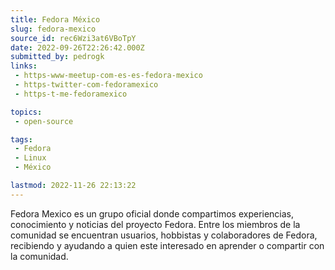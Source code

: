 ```yaml
---
title: Fedora México
slug: fedora-mexico
source_id: rec6Wzi3at6VBoTpY
date: 2022-09-26T22:26:42.000Z
submitted_by: pedrogk
links: 
 - https-www-meetup-com-es-es-fedora-mexico
 - https-twitter-com-fedoramexico
 - https-t-me-fedoramexico

topics: 
 - open-source

tags: 
 - Fedora
 - Linux
 - México

lastmod: 2022-11-26 22:13:22
---
```


Fedora Mexico es un grupo oficial donde compartimos experiencias, conocimiento y noticias del proyecto Fedora. Entre los miembros de la comunidad se encuentran usuarios, hobbistas y colaboradores de Fedora, recibiendo y ayudando a quien este interesado en aprender o compartir con la comunidad.
